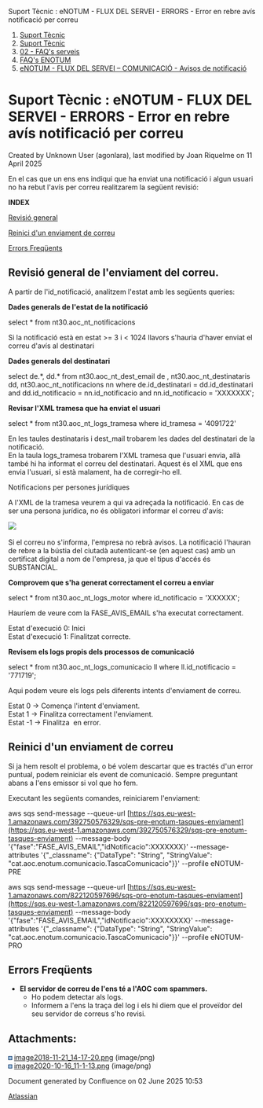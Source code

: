 Suport Tècnic : eNOTUM - FLUX DEL SERVEI - ERRORS - Error en rebre avís notificació per correu  

1.  [Suport Tècnic](index.html)
2.  [Suport Tècnic](13893782.html)
3.  [02 - FAQ's serveis](26313393.html)
4.  [FAQ's ENOTUM](28705561.html)
5.  [eNOTUM - FLUX DEL SERVEI – COMUNICACIÓ - Avisos de notificació](36341270.html)

Suport Tècnic : eNOTUM - FLUX DEL SERVEI - ERRORS - Error en rebre avís notificació per correu
==============================================================================================

Created by Unknown User (agonlara), last modified by Joan Riquelme on 11 April 2025

En el cas que un ens ens indiqui que ha enviat una notificació i algun usuari no ha rebut l'avís per correu realitzarem la següent revisió:

**INDEX**

[Revisió general](#eNOTUMFLUXDELSERVEIERRORSErrorenrebreavísnotificaciópercorreu-general)

[Reinici d'un enviament de correu](#eNOTUMFLUXDELSERVEIERRORSErrorenrebreavísnotificaciópercorreu-reinici)

[Errors Freqüents](#eNOTUMFLUXDELSERVEIERRORSErrorenrebreavísnotificaciópercorreu-feqerr)

Revisió general de l'enviament del correu.
------------------------------------------

  

A partir de l'id\_notificació, analitzem l'estat amb les següents queries:

**Dades generals de l'estat de la notificació**

select \* from nt30.aoc\_nt\_notificacions

Si la notificació està en estat >= 3 i < 1024 llavors s'hauria d'haver enviat el correu d'avís al destinatari

  

  

**Dades generals del destinatari**

select de.\*, dd.\*
from nt30.aoc\_nt\_dest\_email de , nt30.aoc\_nt\_destinataris dd, nt30.aoc\_nt\_notificacions nn
where de.id\_destinatari = dd.id\_destinatari
and dd.id\_notificacio = nn.id\_notificacio
and nn.id\_notificacio = 'XXXXXXX';

  

**Revisar l'XML tramesa que ha enviat el usuari**

select \* from nt30.aoc\_nt\_logs\_tramesa
where id\_tramesa = '4091722'

En les taules destinataris i dest\_mail trobarem les dades del destinatari de la notificació.  
En la taula logs\_tramesa trobarem l'XML tramesa que l'usuari envia, allà també hi ha informat el correu del destinatari. Aquest és el XML que ens envia l'usuari, si està malament, ha de corregir-ho ell.

Notificacions per persones jurídiques

A l'XML de la tramesa veurem a qui va adreçada la notificació. En cas de ser una persona jurídica, no és obligatori informar el correu d'avís:

![](attachments/26313432/41519430.png)

  

Si el correu no s'informa, l'empresa no rebrà avisos. La notificació l'hauran de rebre a la bústia del ciutadà autenticant-se (en aquest cas) amb un certificat digital a nom de l'empresa, ja que el tipus d'accés és SUBSTANCIAL.

  

  

**Comprovem que s'ha generat correctament el correu a enviar**

select \* from nt30.aoc\_nt\_logs\_motor
where id\_notificacio = 'XXXXXX';

Hauríem de veure com la FASE\_AVIS\_EMAIL s'ha executat correctament.

Estat d'execució 0: Inici  
Estat d'execució 1: Finalitzat correcte.

  

**Revisem els logs propis dels processos de comunicació**

select \* from nt30.aoc\_nt\_logs\_comunicacio ll
where ll.id\_notificacio = '771719';

Aqui podem veure els logs pels diferents intents d'enviament de correu.

Estat 0 → Comença l'intent d'enviament.  
Estat 1 → Finalitza correctament l'enviament.  
Estat -1 → Finalitza  en error.

  

Reinici d'un enviament de correu
--------------------------------

  

Si ja hem resolt el problema, o bé volem descartar que es tractés d'un error puntual, podem reiniciar els event de comunicació. Sempre preguntant abans a l'ens emissor si vol que ho fem.

Executant les següents comandes, reiniciarem l'enviament:

aws sqs send-message --queue-url [https://sqs.eu-west-1.amazonaws.com/392750576329/sqs-pre-enotum-tasques-enviament](https://sqs.eu-west-1.amazonaws.com/392750576329/sqs-pre-enotum-tasques-enviament) --message-body '{"fase":"FASE\_AVIS\_EMAIL","idNotificacio":XXXXXXX}' --message-attributes '{"\_classname": {"DataType": "String", "StringValue": "cat.aoc.enotum.comunicacio.TascaComunicacio"}}' --profile eNOTUM-PRE

aws sqs send-message --queue-url [https://sqs.eu-west-1.amazonaws.com/822120597696/sqs-pro-enotum-tasques-enviament](https://sqs.eu-west-1.amazonaws.com/822120597696/sqs-pro-enotum-tasques-enviament) --message-body '{"fase":"FASE\_AVIS\_EMAIL","idNotificacio":XXXXXXXX}' --message-attributes '{"\_classname": {"DataType": "String", "StringValue": "cat.aoc.enotum.comunicacio.TascaComunicacio"}}' --profile eNOTUM-PRO

  

Errors Freqüents
----------------

*   **El servidor de correu de l'ens té a l'AOC com spammers.** 
    *   Ho podem detectar als logs. 
    *   Informem a l'ens la traça del log i els hi diem que el proveïdor del seu servidor de correus s'ho revisi.

  

  

  

Attachments:
------------

![](images/icons/bullet_blue.gif) [image2018-11-21\_14-17-20.png](attachments/26313432/26315513.png) (image/png)  
![](images/icons/bullet_blue.gif) [image2020-10-16\_11-1-13.png](attachments/26313432/41519430.png) (image/png)  

Document generated by Confluence on 02 June 2025 10:53

[Atlassian](http://www.atlassian.com/)